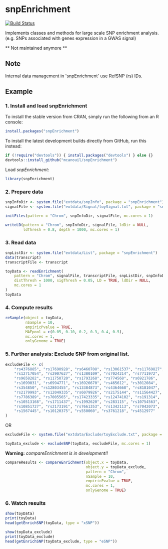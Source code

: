 snpEnrichment
=============
[![Build Status](https://travis-ci.org/mcanouil/snpEnrichment.svg?branch=master)](https://travis-ci.org/mcanouil/snpEnrichment)

Implements classes and methods for large scale SNP enrichment analysis.
(e.g. SNPs associated with genes expression in a GWAS signal)

** Not maintained anymore **

## Note
Internal data management in 'snpEnrichment' use RefSNP (rs) IDs.



## Example
### 1. Install and load snpEnrichment
To install the stable version from CRAN, simply run the following from an R console:
```r
install.packages("snpEnrichment")
```
To install the latest development builds directly from GitHub, run this instead:
```r
if (!require("devtools")) { install.packages("devtools") } else {}
devtools::install_github("mcanouil/snpEnrichment")
```
Load *snpEnrichment*:
```r
library(snpEnrichment)
```

### 2. Prepare data
```r
snpInfoDir <- system.file("extdata/snpInfo", package = "snpEnrichment")
signalFile <- system.file("extdata/Signal/toySignal.txt", package = "snpEnrichment")

initFiles(pattern = "Chrom", snpInfoDir, signalFile, mc.cores = 1)

writeLD(pattern = "Chrom", snpInfoDir, signalFile, ldDir = NULL,
        ldThresh = 0.8, depth = 1000, mc.cores = 1)
```

### 3. Read data
```r
snpListDir <- system.file("extdata/List", package = "snpEnrichment")
data(transcript)
transcriptFile <- transcript

toyData <- readEnrichment(
    pattern = "Chrom", signalFile, transcriptFile, snpListDir, snpInfoDir,
    distThresh = 1000, sigThresh = 0.05, LD = TRUE, ldDir = NULL,
    mc.cores = 1
)
toyData
```

### 4. Compute results
```r
reSample(object = toyData,
         nSample = 10,
         empiricPvalue = TRUE,
         MAFpool = c(0.05, 0.10, 0.2, 0.3, 0.4, 0.5),
         mc.cores = 1,
         onlyGenome = TRUE)
```


### 5. Further analysis: Exclude SNP from original list.
```r
excludeFile <- c(
    "rs4376885", "rs17690928", "rs6460708", "rs13061537", "rs11769827",
    "rs12717054", "rs2907627", "rs1380109", "rs7024214", "rs7711972",
    "rs9658282", "rs11750720", "rs1793268", "rs774568", "rs6921786",
    "rs1699031", "rs6994771", "rs16926670", "rs465612", "rs3012084",
    "rs354850", "rs12803455", "rs13384873", "rs4364668", "rs8181047",
    "rs2179993", "rs12049335", "rs6079926", "rs2175144", "rs11564427",
    "rs7786389", "rs7005565", "rs17423335", "rs12474102", "rs191314",
    "rs10513168", "rs1711437", "rs1992620", "rs283115", "rs10754563",
    "rs10851727", "rs2173191", "rs7661353", "rs1342113", "rs7042073",
    "rs1567445", "rs10120375", "rs550060", "rs3761218", "rs4512977"
)
```
OR
```r
excludeFile <- system.file("extdata/Exclude/toyExclude.txt", package = "snpEnrichment")
```

```r
toyData_exclude <- excludeSNP(toyData, excludeFile, mc.cores = 1)
```
**Warning:** *compareEnrichment is in development!!*
```r
compareResults <- compareEnrichment(object.x = toyData,
                                    object.y = toyData_exclude,
                                    pattern = "Chrom",
                                    nSample = 10,
                                    empiricPvalue = TRUE,
                                    mc.cores = 1,
                                    onlyGenome = TRUE)
```

### 6. Watch results
```r
show(toyData)
print(toyData)
head(getEnrichSNP(toyData, type = "xSNP"))

show(toyData_exclude)
print(toyData_exclude)
head(getEnrichSNP(toyData_exclude, type = "eSNP"))
```
